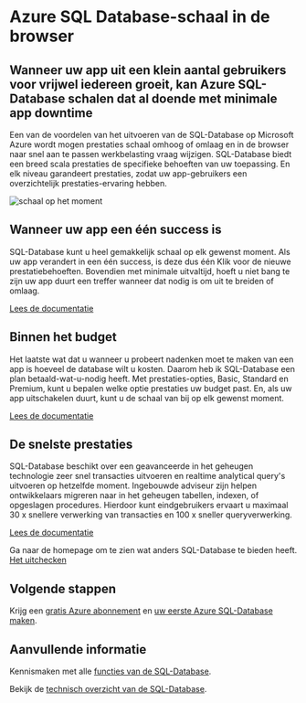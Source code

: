 <properties
   pageTitle="Azure SQL Database-schaal in de browser"
   description="Leer hoe SQL-Database in de browser wordt aangepast"
   keywords=""
   services="sql-database"
   documentationCenter=""
   authors="CarlRabeler"
   manager="jhubbard"
   editor=""/>

<tags
   ms.service="sql-database"
   ms.devlang="NA"
   ms.topic="article"
   ms.tgt_pltfrm="NA"
   ms.workload="data-management"
   ms.date="10/13/2016"
   ms.author="carlrab"/>

# <a name="azure-sql-database-scales-on-the-fly"></a>Azure SQL Database-schaal in de browser

## <a name="when-your-app-grows-from-a-small-number-of-customers-to-just-about-everyone-azure-sql-database-can-scale-on-the-fly-with-minimal-app-downtime"></a>Wanneer uw app uit een klein aantal gebruikers voor vrijwel iedereen groeit, kan Azure SQL-Database schalen dat al doende met minimale app downtime

Een van de voordelen van het uitvoeren van de SQL-Database op Microsoft Azure wordt mogen prestaties schaal omhoog of omlaag en in de browser naar snel aan te passen werkbelasting vraag wijzigen. SQL-Database biedt een breed scala prestaties de specifieke behoeften van uw toepassing. En elk niveau garandeert prestaties, zodat uw app-gebruikers een overzichtelijk prestaties-ervaring hebben.

![schaal op het moment](./media/sql-database-scale-on-the-fly/sql-database-scale-on-the-fly.png)

## <a name="when-your-app-is-an-overnight-success"></a>Wanneer uw app een één success is
SQL-Database kunt u heel gemakkelijk schaal op elk gewenst moment. Als uw app verandert in een één success, is deze dus één Klik voor de nieuwe prestatiebehoeften. Bovendien met minimale uitvaltijd, hoeft u niet bang te zijn uw app duurt een treffer wanneer dat nodig is om uit te breiden of omlaag.

[Lees de documentatie](http://go.microsoft.com/fwlink/?LinkID=787569)

## <a name="within-your-budget"></a>Binnen het budget  

Het laatste wat dat u wanneer u probeert nadenken moet te maken van een app is hoeveel de database wilt u kosten. Daarom heb ik SQL-Database een plan betaald-wat-u-nodig heeft. Met prestaties-opties, Basic, Standard en Premium, kunt u bepalen welke optie prestaties uw budget past. En, als uw app uitschakelen duurt, kunt u de schaal van bij op elk gewenst moment.

[Lees de documentatie](http://go.microsoft.com/fwlink/?LinkID=787570)

## <a name="get-the-fastest-performance"></a>De snelste prestaties

SQL-Database beschikt over een geavanceerde in het geheugen technologie zeer snel transacties uitvoeren en realtime analytical query's uitvoeren op hetzelfde moment. Ingebouwde adviseur zijn helpen ontwikkelaars migreren naar in het geheugen tabellen, indexen, of opgeslagen procedures. Hierdoor kunt eindgebruikers ervaart u maximaal 30 x snellere verwerking van transacties en 100 x sneller queryverwerking.  

[Lees de documentatie](http://go.microsoft.com/fwlink/?LinkID=787580)

Ga naar de homepage om te zien wat anders SQL-Database te bieden heeft.
[Het uitchecken](https://azure.microsoft.com/services/sql-database/) 

## <a name="next-steps"></a>Volgende stappen

Krijg een [gratis Azure abonnement](https://azure.microsoft.com/get-started/) en [uw eerste Azure SQL-Database maken](sql-database-get-started.md).

## <a name="additional-resources"></a>Aanvullende informatie

Kennismaken met alle [functies van de SQL-Database](https://azure.microsoft.com/services/sql-database/).
 
Bekijk de [technisch overzicht van de SQL-Database](sql-database-technical-overview.md).
